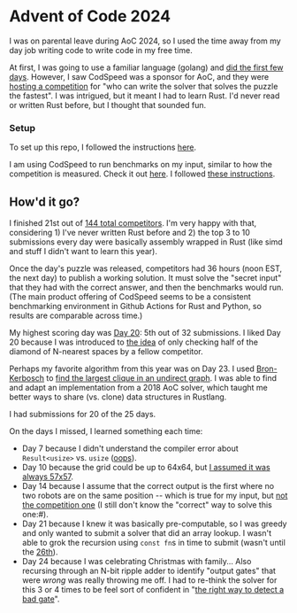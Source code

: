 # Advent of Code 2024

I was on parental leave during AoC 2024, so I used the time away from my day job writing code to write code in my free time. 

At first, I was going to use a familiar language (golang) and [did the first few days](https://github.com/joshprzybyszewski/aoc2022/tree/2024). However, I saw CodSpeed was a sponsor for AoC, and they were [hosting a competition](https://codspeed.io/advent) for "who can write the solver that solves the puzzle the fastest". I was intrigued, but it meant I had to learn Rust. I'd never read or written Rust before, but I thought that sounded fun.

### Setup

To set up this repo, I followed the instructions [here](https://github.com/gobanos/cargo-aoc). 

I am using CodSpeed to run benchmarks on my input, similar to how the competition is measured. Check it out [here](https://codspeed.io/joshprzybyszewski/aocrust/benchmarks). I followed [these instructions](https://gist.github.com/art049/a824a8607898241a3fe061488817099e).

## How'd it go?

I finished 21st out of [144 total competitors](https://codspeed.io/advent/leaderboard/global). I'm very happy with that, considering 1) I've never written Rust before and 2) the top 3 to 10 submissions every day were basically assembly wrapped in Rust (like simd and stuff I didn't want to learn this year).

Once the day's puzzle was released, competitors had 36 hours (noon EST, the next day) to publish a working solution. It must solve the "secret input" that they had with the correct answer, and then the benchmarks would run. (The main product offering of CodSpeed seems to be a consistent benchmarking environment in Github Actions for Rust and Python, so results are comparable across time.)

My highest scoring day was [Day 20](https://codspeed.io/advent/day/20): 5th out of 32 submissions. I liked Day 20 because I was introduced to [the idea](https://github.com/joshprzybyszewski/aocrust/blob/c47f48c7ae533b0d9cfaddc541a78fa2333b7813/src/day20.rs#L163-L164) of only checking half of the diamond of N-nearest spaces by a fellow competitor.

Perhaps my favorite algorithm from this year was on Day 23. I used [Bron-Kerbosch](https://en.wikipedia.org/wiki/Bron%E2%80%93Kerbosch_algorithm) to [find the largest clique in an undirect graph](https://github.com/joshprzybyszewski/aocrust/blob/c47f48c7ae533b0d9cfaddc541a78fa2333b7813/src/day23.rs#L219-L272). I was able to find and adapt an implementation from a 2018 AoC solver, which taught me better ways to share (vs. clone) data structures in Rustlang.

I had submissions for 20 of the 25 days. 

On the days I missed, I learned something each time:
-  Day 7 because I didn't understand the compiler error about `Result<usize>` vs. `usize` ([oops](https://github.com/joshprzybyszewski/aocrust/commit/a1aaf3d6b729f674f8500f1fc7c4259da0e4b324)). 
- Day 10 because the grid could be up to 64x64, but [I assumed it was always 57x57](https://github.com/joshprzybyszewski/aocrust/commit/f1c5d2204bc38f00afe2afcc171c80e91279beab).
- Day 14 because I assume that the correct output is the first where no two robots are on the same position -- which is true for my input, but [not the competition one](https://github.com/joshprzybyszewski/aocrust/commit/9be02107d5e604f21737e8faed706162e0fdf5cf) (I still don't know the "correct" way to solve this one:#).
- Day 21 because I knew it was basically pre-computable, so I was greedy and only wanted to submit a solver that did an array lookup. I wasn't able to grok the recursion using `const fn`s in time to submit (wasn't until the [26th](https://github.com/joshprzybyszewski/aocrust/commit/58a2aafbfcf6c89d4a09fbb1873fc852ece08804)).
- Day 24 because I was celebrating Christmas with family... Also recursing through an N-bit ripple adder to identify "output gates" that were _wrong_ was really throwing me off. I had to re-think the solver for this 3 or 4 times to be feel sort of confident in "[the right way to detect a bad gate](https://github.com/joshprzybyszewski/aocrust/commit/af9fe38a163d671d83469bdaf244c3e1175349bd)".
